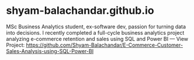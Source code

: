 # shyam-balachandar.github.io
MSc Business Analytics student, ex-software dev, passion for turning data into decisions.
I recently completed a full-cycle business analytics project analyzing e-commerce retention and sales using SQL and Power BI — View Project: https://github.com/Shyam-Balachandar/E-Commerce-Customer-Sales-Analysis-using-SQL-Power-BI
